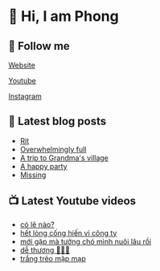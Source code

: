 # 👋 Hi, I am Phong

## 🔗 Follow me

[Website](https://phongever.xyz "Website")

[Youtube](https://www.youtube.com/@phongever "Youtube")

[Instagram](https://www.instagram.com/phongever "Instagram")

## 📝 Latest blog posts

<!-- BLOG-POST-LIST:START -->
- [Rit](https://phongever.xyz/blog/rit/)
- [Overwhelmingly full](https://phongever.xyz/blog/overwhelmingly-full/)
- [A trip to Grandma&#39;s village](https://phongever.xyz/blog/a-trip-to-grandmas-village/)
- [A happy party](https://phongever.xyz/blog/a-happy-party/)
- [Missing](https://phongever.xyz/blog/missing-1/)
<!-- BLOG-POST-LIST:END -->

## 📺 Latest Youtube videos

<!-- YOUTUBE-VIDEO-LIST:START -->
- [có lẽ nào?](https://www.youtube.com/watch?v=jE_QkOX5BOI)
- [hết lòng cống hiến vì công ty](https://www.youtube.com/watch?v=hOMNSOf8gaw)
- [mới gặp mà tưởng chó mình nuôi lâu rồi](https://www.youtube.com/watch?v=z08Z9sdc8dQ)
- [dễ thương 🥰🥰🥰](https://www.youtube.com/watch?v=flLGz2sxznc)
- [trắng trẻo mập mạp](https://www.youtube.com/watch?v=38a5vV0CxVY)
<!-- YOUTUBE-VIDEO-LIST:END -->
